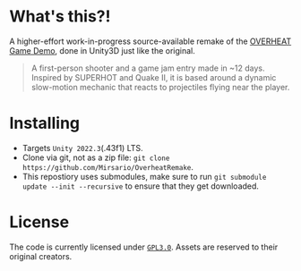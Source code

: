 # What's this?!
A higher-effort work-in-progress source-available remake of the [OVERHEAT Game Demo](https://youtu.be/zXXUYTJTVog), done in Unity3D just like the original.
> A first-person shooter and a game jam entry made in ~12 days. Inspired by SUPERHOT and Quake II, it is based around a dynamic slow-motion mechanic that reacts to projectiles flying near the player.

# Installing
- Targets `Unity 2022.3`(.43f1) LTS.
- Clone via git, not as a zip file: `git clone https://github.com/Mirsario/OverheatRemake`.
- This repostiory uses submodules, make sure to run `git submodule update --init --recursive` to ensure that they get downloaded.

# License
The code is currently licensed under [`GPL3.0`](https://github.com/Mirsario/OverheatRemake/blob/dev/LICENSE.Code.md).
Assets are reserved to their original creators.